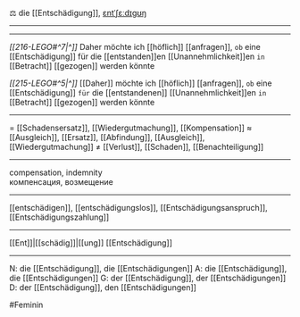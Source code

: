 ⚖️ die [[Entschädigung]], [ɛntˈʃɛːdɪɡʊŋ](https://youglish.com/pronounce/Entschädigung/german)  

---
---

*[[216-LEGO#^7|^]]* Daher möchte ich [[höflich]] [[anfragen]], `ob` eine [[Entschädigung]] für die [[entstanden]]en [[Unannehmlichkeit]]en `in` [[Betracht]] [[gezogen]] werden könnte

*[[215-LEGO#^5|^]]* [[Daher]] möchte ich [[höflich]] [[anfragen]], `ob` eine [[Entschädigung]] `für` die [[entstandenen]] [[Unannehmlichkeit]]en `in` [[Betracht]] [[gezogen]] werden könnte


---
= [[Schadensersatz]], [[Wiedergutmachung]], [[Kompensation]]
≈ [[Ausgleich]], [[Ersatz]], [[Abfindung]], [[Ausgleich]], [[Wiedergutmachung]]
≠ [[Verlust]], [[Schaden]], [[Benachteiligung]]

---
compensation, indemnity  
компенсация, возмещение

---
[[entschädigen]], [[entschädigungslos]], [[Entschädigungsanspruch]], [[Entschädigungszahlung]]

---
[[Ent]]|[[schädig]]|[[ung]]
[[Entschädigung]]


---
N: die [[Entschädigung]], die [[Entschädigungen]]
A: die [[Entschädigung]], die [[Entschädigungen]]
G: der [[Entschädigung]], der [[Entschädigungen]]
D: der [[Entschädigung]], den [[Entschädigungen]]


#Feminin 